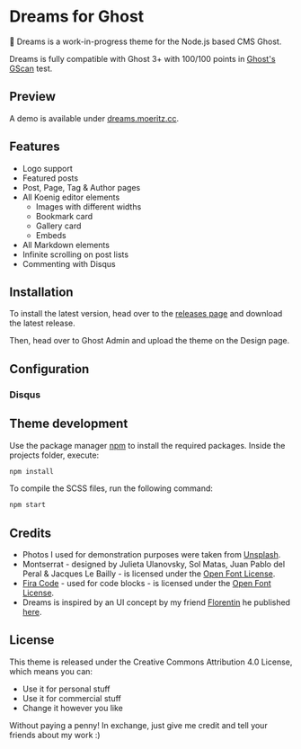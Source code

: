 # Dreams for Ghost
👻 Dreams is a work-in-progress theme for the Node.js based CMS Ghost. 

Dreams is fully compatible with Ghost 3+ with 100/100 points in [Ghost's GScan](https://gscan.ghost.org/) test.

## Preview
A demo is available under [dreams.moeritz.cc](https://dreams.moeritz.cc/).

## Features
* Logo support
* Featured posts
* Post, Page, Tag & Author pages
* All Koenig editor elements
    * Images with different widths
    * Bookmark card
    * Gallery card
    * Embeds
* All Markdown elements
* Infinite scrolling on post lists
* Commenting with Disqus

## Installation
To install the latest version, head over to the [releases page](https://github.com/tobimori/dreams/releases) and download the latest release.

Then, head over to Ghost Admin and upload the theme on the Design page.

## Configuration
### Disqus

## Theme development
Use the package manager [npm](https://www.npmjs.com/) to install the required packages.
Inside the projects folder, execute:

```bash
npm install
```

To compile the SCSS files, run the following command:

```bash
npm start
```

## Credits
* Photos I used for demonstration purposes were taken from [Unsplash](https://unsplash.com).
* Montserrat - designed by Julieta Ulanovsky, Sol Matas, Juan Pablo del Peral & Jacques Le Bailly - is licensed under the [Open Font License](https://scripts.sil.org/cms/scripts/page.php?site_id=nrsi&id=OFL).
* [Fira Code](https://github.com/tonsky/FiraCode) - used for code blocks - is licensed under the [Open Font License](https://github.com/tonsky/FiraCode/blob/master/LICENSE).
* Dreams is inspired by an UI concept by my friend [Florentin](https://twitter.com/florentin) he published [here](https://twitter.com/florentin/status/1031146027334684673).

## License
This theme is released under the Creative Commons Attribution 4.0 License, which means you can:

* Use it for personal stuff
* Use it for commercial stuff
* Change it however you like

Without paying a penny! In exchange, just give me credit and tell your friends about my work :)